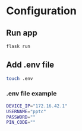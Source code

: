 # Configuration 
## Run app
```bash
flask run
```

## Add .env file
```bash
touch .env
```

### .env file example
```bash
DEVICE_IP="172.16.42.1"
USERNAME="pptc"
PASSWORD=""
PIN_CODE=""
```